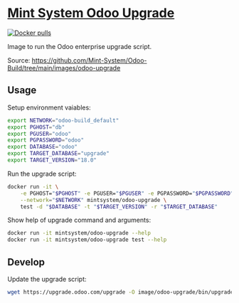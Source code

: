 [Mint System Odoo Upgrade](https://odoo.build/images/odoo-upgrade/)
===

[![Docker pulls](https://img.shields.io/docker/pulls/mintsystem/odoo-upgrade)](https://hub.docker.com/r/mintsystem/odoo-upgrade/)

Image to run the Odoo enterprise upgrade script.

Source: <https://github.com/Mint-System/Odoo-Build/tree/main/images/odoo-upgrade>

## Usage

Setup environment vaiables:

```bash
export NETWORK="odoo-build_default"
export PGHOST="db"
export PGUSER="odoo"
export PGPASSWORD="odoo"
export DATABASE="odoo"
export TARGET_DATABASE="upgrade"
export TARGET_VERSION="18.0"
```

Run the upgrade script:

```bash
docker run -it \
    -e PGHOST="$PGHOST" -e PGUSER="$PGUSER" -e PGPASSWORD="$PGPASSWORD" \
    --network="$NETWORK" mintsystem/odoo-upgrade \
    test -d "$DATABASE" -t "$TARGET_VERSION" -r "$TARGET_DATABASE"
```

Show help of upgrade command and arguments:

```bash
docker run -it mintsystem/odoo-upgrade --help
docker run -it mintsystem/odoo-upgrade test --help
```

## Develop

Update the upgrade script:

```bash
wget https://upgrade.odoo.com/upgrade -O image/odoo-upgrade/bin/upgrade
```